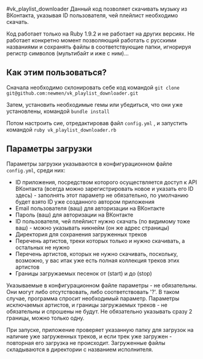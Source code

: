 #vk_playlist_downloader
Данный код позволяет скачивать музыку из ВКонтакта, указывая ID пользователя, чей плейлист необходимо скачать.

Код работает только на Ruby 1.9.2 и не работает на других версиях. Не работает конкретно момент позволяющий работать с русскими названиями и сохранять файлы в соответствующие папки, игнорируя регистр символов (мультибайт и иже с ним)...

## Как этим пользоваться?
Сначала необходимо склонировать себе код командой
``
 git clone git@github.com:newmen/vk_playlist_downloader.git 
``

Затем, установить необходимые гемы или убедиться, что они уже установлены, командой
``
bundle install
``

Потом настроить сие, отредактировав файл
``
config.yml
``
, и запустить командой
``
 ruby vk_playlist_downloader.rb 
``

## Параметры загрузки
Параметры загрузки указываются в конфигурационном файле `config.yml`, среди них:

- ID приложения, посредством которого осуществляется доступ к API ВКонтакта (всегда можно зарегистрировать новое и указать его ID здесь) - заполнять этот параметр не обязательно, по умолчанию будет взято ID уже созданного автором приложения
- Email пользователя (ваш) для авторизации на ВКонтакте
- Пароль (ваш) для авторизации на ВКонтакте
- ID пользователя, чей плейлист нужно скачать (по видимому тоже ваш) - можно указывать никнейм (он же адрес страницы)
- Директория для сохранения загруженных треков
- Перечень артистов, треки которых только и нужно скачивать, а остальных не нужно
- Перечень артистов, которых не нужно скачивать, поскольку, возможно, у вас итак уже есть полная коллекция треков этих артистов
- Границы загружаемых песенок от (start) и до (stop)

Указываемые в конфигурационном файле параметры - не обязательны. Они могут либо отсутствовать, либо соответствовать '?'. В таком случае, программа спросит необходимый параметр.
Параметры исключаемых артистов, и границы загружаемых треков - не обязательны и спрошены не будут. Не обязательно указывать сразу 2 границы, можно только одну.

При запуске, приложение проверяет указанную папку для загрузок на наличие уже загруженных треков, и если трек уже загружен - повторная его загрузка не происходит.
Загруженные файлы складываются в директории с названием исполнителя.
